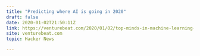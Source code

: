 ```yaml
---
title: "Predicting where AI is going in 2020"
draft: false
date: 2020-01-02T21:50:11Z
link: https://venturebeat.com/2020/01/02/top-minds-in-machine-learning-predict-where-ai-is-going-in-2020/?utm_medium=RSS&utm_source=hune
site: venturebeat.com
topic: Hacker News  

---
```


